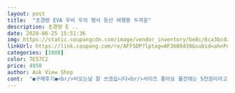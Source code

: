 ```yaml
---
layout: post 
title:  "초경량 EVA 우비 우의 행사 등산 여행용 두꺼운" 
description: 초경량 E ..
date: 2020-06-25 15:51:36 
img: https://static.coupangcdn.com/image/vendor_inventory/be8c/6ca3bcda4377918f957740adc48aa921d9e6e045f17603ede543bec271e9.jpg 
linkUrl: https://link.coupang.com/re/AFFSDP?lptag=AF3600438&subid=ahnPublicAsk&pageKey=302150302&itemId=950505922&vendorItemId=5453519578&traceid=V0-113-a5b487f3f9a80ae6 
categories: [1008] 
color: 7E57C2 
price: 4950 
author: Ask View Shop 
cont:  "●구매후기●<br/>비오는날 잘 쓰겠습니다<br/>사이즈 좋아요 물건에는 5천원이라고 적혀있는데 살때는 700원 더 주고 샀네요<br/>새거라서 그런건가 잘은 모르겠지만 암튼 싼가격엔 나쁘지 않다고 생각 합니다<br/>생각보다 좋아서 놀랬네요<br/>아직 비오는날 착용해보진 않았지만 배송받아 펼쳐서 입어 봤습니다.<br/><br/>언제 착용해볼지는 모르겠네요<br/>와오 너무 좋네요<br/>음... <br/> 뭐랄까요.<br/>.<br/> 우비가 좀 부드럽지 않네요<br/>캠핑가서 혹시 비오면 텐트나 타프 철거할때 입으려고 샀으니<br/>" 
---
```

